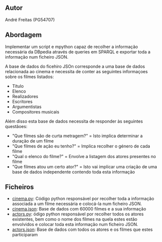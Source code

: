 ## Autor
André Freitas (PG54707)

## Abordagem
Implementar um script e mpython capaz de recolher a informação necessária da DBpedia através de queries em SPARQL e exportar toda a informação num ficheiro JSON.

A base de dados do ficehiro JSOn corresponde a uma base de dados relacionada ao cinema e necessita de conter as seguintes informaçoes sobre os filmes listados:
* Título
* Elenco
* Realizadores
* Escritores
* Argumentistas
* Compositores musicais

Além disso esta base de dados necessita de responder às seguintes questãoes: 
* "Que filmes são de curta metragem?" = Isto implica determinar a duração de um filme 
* "Que filmes de ação eu tenho?" = Implica recolher  o género de cada filme
* "Qual o elenco do filme?" = Envolve a listagem dos atores presentes no filme
* "Que filmes atou um certo ator?" = Isto vai implicar uma criação de uma base de dados independente contendo toda esta informação

## Ficheiros 
* [cinema.py](cinema.py): Código python responsável por recolher toda a informação associada a um filme necessária e colocá-la num ficheiro JSON.
* [cinema.json](cinema.json): Base de dados com 60000 filmes e a sua informação
* [actors.py](actors.py): ódigo python responsável por recolher todos os atores existentes, bem como o nome dos filmes na quela estes estão envolvidos e colocar toda esta informação num ficheiro JSON.
* [actors.json](actors.json): Base de dados com todos os atores e os filmes que estes participaram